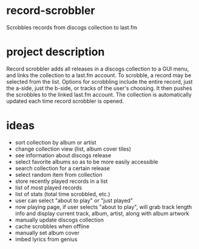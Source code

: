 # record-scrobbler
Scrobbles records from discogs collection to last.fm

# project description
Record scrobbler adds all releases in a discogs collection to a GUI menu, and links the collection to a last.fm account. To scrobble, a record may be selected from the list. Options for scrobbling include the entire record, just the a-side, just the b-side, or tracks of the user's choosing. It then pushes the scrobbles to the linked last.fm account. The collection is automatically updated each time record scrobbler is opened.

# ideas
* sort collection by album or artist
* change collection view (list, album cover tiles)
* see information about discogs release
* select favorite albums so as to be more easily accessible
* search collection for a certain release
* select random item from collection
* store recently played records in a list
* list of most played records
* list of stats (total time scrobbled, etc.)
* user can select "about to play" or "just played"
* now playing page, if user selects "about to play", will grab track length 
  info and display current track, album, artist, along with album artwork
* manually update discogs collection
* cache scrobbles when offline
* manually set album cover
* imbed lyrics from genius
